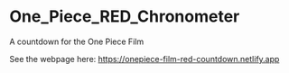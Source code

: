 # One_Piece_RED_Chronometer
A countdown for the One Piece Film


See the webpage here: https://onepiece-film-red-countdown.netlify.app
